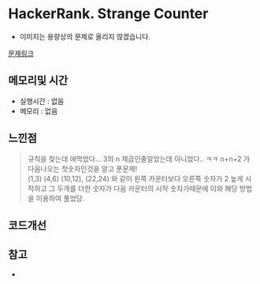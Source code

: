 # HackerRank. Strange Counter

* 이미지는 용량상의 문제로 올리지 않겠습니다.

[문제링크](https://www.hackerrank.com/challenges/strange-code/problem)

## 메모리및 시간
* 실행시간 : 없음 
* 메모리 : 없음 


## 느낀점
> 규칙을 찾는데 애먹었다... 3의 n 제곱인줄알았는데 아니었다.. ㅋㅋ n+n+2 가 다음나오는 첫숫자인것을 알고 푼문제!   
> (1,3) (4,6) (10,12), (22,24) 와 같이 왼쪽 카운터보다 오른쪽 숫자가 2 높게 시작하고 그 두개를 더한 숫자가 다음 카운터의 시작 숫자가때문에 이와 해당 방법을 이용하여 풀었당.

## 코드개선 


## 참고
* 

